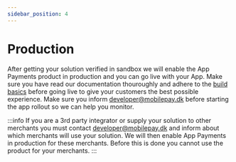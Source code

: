```yaml
---
sidebar_position: 4
---
```


# Production

After getting your solution verified in sandbox we will enable the App Payments product in production and you can go live with your App. Make sure you have read our documentation thouroughly and adhere to the [build basics](/docs/app-payments/build-basics) before going live to give your customers the best possible experience. Make sure you inform developer@mobilepay.dk before starting the app rollout so we can help you monitor.

:::info
If you are a 3rd party integrator or supply your solution to other merchants you must contact developer@mobilepay.dk and inform about which merchants will use your solution. We will then enable App Payments in production for these merchants. Before this is done you cannot use the product for your merchants.
:::
